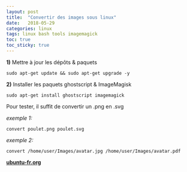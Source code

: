 ```yaml
---
layout: post
title:  "Convertir des images sous linux"
date:   2018-05-29
categories: linux
tags: linux bash tools imagemagick
toc: true
toc_sticky: true
---
```

**1)** Mettre à jour les dépôts & paquets

    sudo apt-get update && sudo apt-get upgrade -y

  
**2)** Installer les paquets ghostscript & ImageMagisk

    sudo apt-get install ghostscript imagemagick

Pour tester, il suffit de convertir un .png en .svg

_exemple 1:_

    convert poulet.png poulet.svg

_exemple 2:_

    convert /home/user/Images/avatar.jpg /home/user/Images/avatar.pdf

**[ubuntu-fr.org](https://doc.ubuntu-fr.org/imagemagick)**